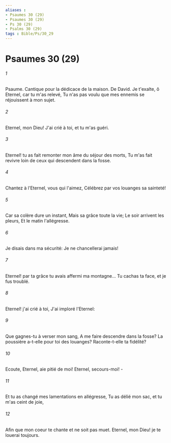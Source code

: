```yaml
---
aliases : 
- Psaumes 30 (29)
- Psaumes 30 (29)
- Ps 30 (29)
- Psalms 30 (29)
tags : Bible/Ps/30_29
---
```


# Psaumes 30 (29)

###### 1
Psaume. Cantique pour la dédicace de la maison. De David. Je t'exalte, ô Eternel, car tu m'as relevé, Tu n'as pas voulu que mes ennemis se réjouissent à mon sujet.
###### 2
Eternel, mon Dieu! J'ai crié à toi, et tu m'as guéri.
###### 3
Eternel! tu as fait remonter mon âme du séjour des morts, Tu m'as fait revivre loin de ceux qui descendent dans la fosse.
###### 4
Chantez à l'Eternel, vous qui l'aimez, Célébrez par vos louanges sa sainteté!
###### 5
Car sa colère dure un instant, Mais sa grâce toute la vie; Le soir arrivent les pleurs, Et le matin l'allégresse.
###### 6
Je disais dans ma sécurité: Je ne chancellerai jamais!
###### 7
Eternel! par ta grâce tu avais affermi ma montagne... Tu cachas ta face, et je fus troublé.
###### 8
Eternel! j'ai crié à toi, J'ai imploré l'Eternel:
###### 9
Que gagnes-tu à verser mon sang, A me faire descendre dans la fosse? La poussière a-t-elle pour toi des louanges? Raconte-t-elle ta fidélité?
###### 10
Ecoute, Eternel, aie pitié de moi! Eternel, secours-moi! -
###### 11
Et tu as changé mes lamentations en allégresse, Tu as délié mon sac, et tu m'as ceint de joie,
###### 12
Afin que mon coeur te chante et ne soit pas muet. Eternel, mon Dieu! je te louerai toujours.
